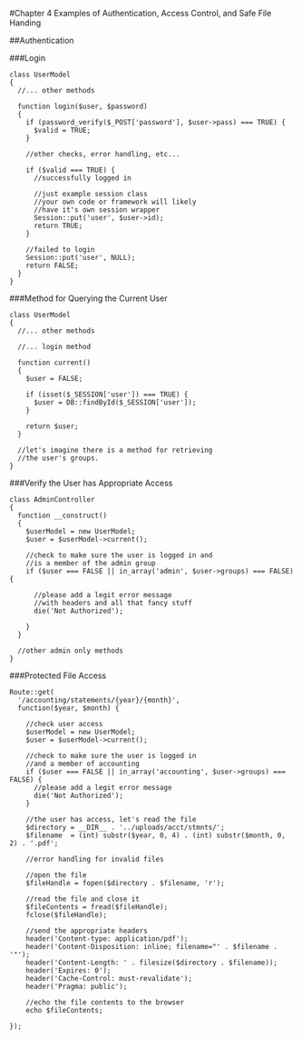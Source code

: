#Chapter 4
Examples of Authentication, Access Control, and Safe File Handing


##Authentication

###Login

	class UserModel
	{
	  //... other methods

	  function login($user, $password)
	  {
	    if (password_verify($_POST['password'], $user->pass) === TRUE) {
	      $valid = TRUE;
	    }

	    //other checks, error handling, etc...

	    if ($valid === TRUE) {
	      //successfully logged in

	      //just example session class
	      //your own code or framework will likely
	      //have it's own session wrapper
	      Session::put('user', $user->id);
	      return TRUE;
	    }

	    //failed to login
	    Session::put('user', NULL);
	    return FALSE;
	  }
	}


###Method for Querying the Current User

	class UserModel
	{
	  //... other methods

	  //... login method

	  function current()
	  {
	    $user = FALSE;

	    if (isset($_SESSION['user']) === TRUE) {
	      $user = DB::findById($_SESSION['user']);
	    }

	    return $user;
	  }

	  //let's imagine there is a method for retrieving
	  //the user's groups.
	}


###Verify the User has Appropriate Access

	class AdminController
	{
	  function __construct()
	  {
	    $userModel = new UserModel;
	    $user = $userModel->current();

	    //check to make sure the user is logged in and
	    //is a member of the admin group
	    if ($user === FALSE || in_array('admin', $user->groups) === FALSE) {

	      //please add a legit error message
	      //with headers and all that fancy stuff
	      die('Not Authorized');

	    }
	  }

	  //other admin only methods
	}



###Protected File Access

	Route::get(
	  '/accounting/statements/{year}/{month}',
	  function($year, $month) {

		//check user access
		$userModel = new UserModel;
		$user = $userModel->current();

		//check to make sure the user is logged in
		//and a member of accounting
		if ($user === FALSE || in_array('accounting', $user->groups) === FALSE) {
		  //please add a legit error message
		  die('Not Authorized');
		}

		//the user has access, let's read the file
		$directory = __DIR__ . '../uploads/acct/stmnts/';
		$filename  = (int) substr($year, 0, 4) . (int) substr($month, 0, 2) . '.pdf';

		//error handling for invalid files

		//open the file
		$fileHandle = fopen($directory . $filename, 'r');

		//read the file and close it
		$fileContents = fread($fileHandle);
		fclose($fileHandle);

		//send the appropriate headers
		header('Content-type: application/pdf');
		header('Content-Disposition: inline; filename="' . $filename . '"');
		header('Content-Length: ' . filesize($directory . $filename));
		header('Expires: 0');
		header('Cache-Control: must-revalidate');
		header('Pragma: public');

		//echo the file contents to the browser
		echo $fileContents;

	});